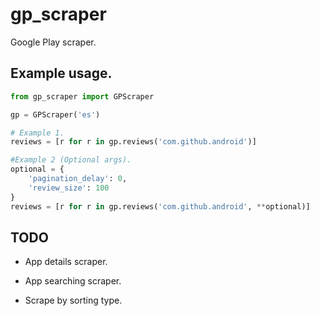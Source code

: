 # gp_scraper

Google Play scraper.

## Example usage.

```python
from gp_scraper import GPScraper

gp = GPScraper('es')

# Example 1.
reviews = [r for r in gp.reviews('com.github.android')]

#Example 2 (Optional args).
optional = {
	'pagination_delay': 0,
	'review_size': 100
}
reviews = [r for r in gp.reviews('com.github.android', **optional)]
```

## TODO
- App details scraper.

- App searching scraper.

- Scrape by sorting type.
